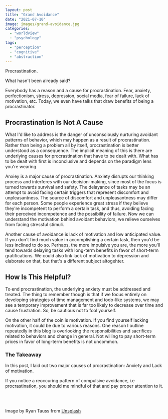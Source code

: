 ```yaml
---
layout: post
title: "Grand Avoidance"
date: "2021-07-10"
image: images/grand-avoidance.jpg
categories: 
  - "worldview"
  - "psychology"
tags:
  - "perception"
  - "cognitive"
  - "abstraction"
---
```


Procrastination.

What hasn't been already said?

Everybody has a reason and a cause for procrastination.
Fear, anxiety, perfectionism, stress, depression, social media, fear of failure, lack of motivation, etc. 
Today, we even have talks that draw benefits of being a procrastinator.

## Procrastination Is Not A Cause
What I'd like to address is the danger of unconsciously nurturing avoidant patterns of behavior, which may happen as a result of procrastination. Rather than being a problem all by itself, procrastination is better understood as a consequence. The implicit meaning of this is there are underlying causes for procrastination that have to be dealt with. What has to be dealt with first is inconclusive and depends on the paradigm lens you're wearing.

Anxiey is a major cause of procrastination. Anxiety disrupts our thinking process and interferes with our decision-making, since most of the focus is turned towards survival and safety. The delayance of tasks may be an attempt to avoid facing certain triggers that represent discomfort and unpleasantness. The source of discomfort and unpleasantness may differ for each person. Some people experience great stress if they believe they're incompetent to perform a certain task, and thus, avoiding facing their perceived incompetence and the possibility of failure. Now we can understand the motivation behind avoidant behaviors, we relieve ourselves from facing stressful stimuli.

Another cause of avoidance is lack of motivation and low anticipated value. If you don't find much value in accomplishing a certain task, then you'd be less inclined to do so. Perhaps, the more impulsive you are, the more you'll tend towards delaying tasks with long-term benefits in favor of short-term gratifications. We could also link lack of motivation to depression and elaborate on that, but that's a different subject altogehter.

## How Is This Helpful?
To end procrastination, the underlying anxiety must be addressed and treated. The thing to remember though is that if we focus entirely on developing strategies of time management and todo-like systems, we may see a temporary improvement that is far too likely to decrease over time and cause frustration. So, be cautious not to fool yourself.

On the other half of the coin is motivation. If you find yourself lacking motivation, it could be due to various reasons. One reason I outline repeatedly in this blog is overlooking the responsibilities and sacrifices related to behaviors and change in general. Not willing to pay short-term prices in favor of long-term benefits is not uncommon.

### The Takeaway
In this post, I laid out two major causes of procrastination: Anxiety and Lack of motivation.

If you notice a reoccuring pattern of compulsive avoidance, i.e procrastination, you should me mindful of that and pay proper attention to it.

<br />
<br />

Image by Ryan Tauss from [Unsplash](https://unsplash.com/photos/jVwb9LjxJ08)
